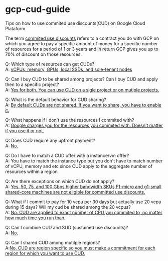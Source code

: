 # gcp-cud-guide
Tips on how to use commited use discounts(CUD) on  Google Cloud Plataform 

The term [commited use discounts](https://cloud.google.com/compute/docs/instances/signing-up-committed-use-discounts) refers to a contract you do with GCP on which you agree to pay a specific amount of money
for a specific number of resources for a period of 1 or 3 years and in return GCP gives you up to 70% of discount on those resources.

Q: Which type of resources can get CUDs?<br>
A: [vCPUs, memory, GPUs, local SSDs, and sole-tenant nodes](https://cloud.google.com/compute/docs/instances/signing-up-committed-use-discounts#:~:text=vCPUs%2C%20memory%2C%20GPUs%2C%20local%20SSDs%2C%20and%20sole%2Dtenant%20nodes)

Q: Can I buy CUD to be shared among projects? Can I buy CUD and apply then to a specific project?<br>
A: [Yes for both. You can use CUD on a sigle project or on mutiple projects.](https://cloud.google.com/compute/docs/instances/signing-up-committed-use-discounts#:~:text=You%20can%20purchase%20a%20committed%20use%20contract%20for%20a%20single%20project%2C%20or%20purchase%20multiple%20contracts%20which%20you%20can%20share%20across%20many%20projects%20by%20enabling%20shared%20discounts.)

Q: What is the default behavior for CUD sharing?<br>
A: [By default CUDs are not shared. If you want to share, you have to enable it.](https://cloud.google.com/compute/docs/instances/signing-up-committed-use-discounts#:~:text=By%20default%2C%20committed%20use%20discounts%20are%20applied%20to%20the%20project%20where%20you%20purchased%20it.)

Q: What happens if I don't use the resources I commited with?<br>
A: [Google charges you for the resources you commited with. Doesn't matter if you use it or not.](https://cloud.google.com/compute/docs/instances/signing-up-committed-use-discounts#:~:text=After%20purchasing%2C%20you%20are%20billed%20monthly%20for%20the%20resources%20you%20purchased%20for%20the%20duration%20of%20the%20term%20you%20selected%2C%20whether%20or%20not%20you%20use%20the%20services.)

Q: Does CUD require any upfront payment?<br>
A: [No.](https://cloud.google.com/compute/docs/instances/signing-up-committed-use-discounts#:~:text=require%20no%20upfront%20costs)

Q: Do I have to match a CUD offer with a instance/vm offer?<br>
A: You have to match the instance type but you don't have to match number of vCPU, memory and etc since CUD apply to the aggregate number of resources within a region

Q: Are there exceptions on which CUD do not apply?<br>
A: [Yes. 50, 75, and 100 Gbps higher bandwidth SKUs,F1-micro and g1-small shared-core machines are not eligible for committed use discounts.](https://cloud.google.com/compute/docs/instances/signing-up-committed-use-discounts#:~:text=Although%20N2%20and,committed%20use%20discounts)

Q: What if I commit to pay for 10 vcpu per 30 days but actually use 20 vcpu during 15 days? Will my cud be shared among the 20 vcpus?<br>
A: [No. CUD are applied to exact number of CPU you commited to, no matter how much time you run than.](https://cloud.google.com/compute/docs/instances/signing-up-committed-use-discounts#:~:text=Commitments%20can%27t%20be%20stacked%20for%20burst%20scenarios.%20For%20example%2C%20if%20you%20purchased%2010%20cores%20for%20the%20month%20and%20then%20ran%2020%20cores%20for%20half%20the%20month%2C%20commitments%20would%20not%20apply%20for%20the%20full%2020%20cores%20just%20because%20the%20usage%20was%20half%20the%20month.)

Q: Can I combine CUD and SUD (sustained use discounts)?<br>
A: [No.](https://cloud.google.com/compute/docs/instances/signing-up-committed-use-discounts#:~:text=Any%20resources%20that%20do%20not%20qualify%20for%20committed%20use%20discounts%20automatically%20qualify%20for%20sustained%20use%20discounts.%20You%20can%27t%20combine%20committed%20use%20discounts%20and%20sustained%20use%20discounts%20for%20the%20same%20resources.)

Q: Can I shared CUD among mutilple regions?<br>
A:[No. CUD are region specific so you must make a commitment for each region for which you want to use CUD.](https://cloud.google.com/compute/docs/instances/signing-up-committed-use-discounts#:~:text=Commitments%20must%20be%20purchased%20on%20a%20per%2Dregion%20basis.)
